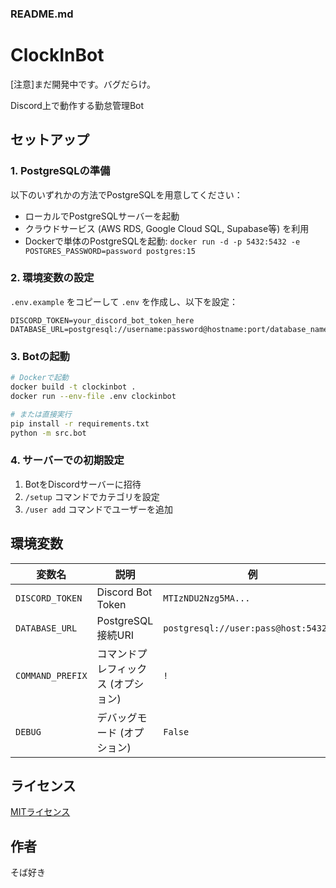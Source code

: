 ### README.md

# ClockInBot

[注意]まだ開発中です。バグだらけ。

Discord上で動作する勤怠管理Bot

## セットアップ

### 1. PostgreSQLの準備

以下のいずれかの方法でPostgreSQLを用意してください：

- ローカルでPostgreSQLサーバーを起動
- クラウドサービス (AWS RDS, Google Cloud SQL, Supabase等) を利用
- Dockerで単体のPostgreSQLを起動: `docker run -d -p 5432:5432 -e POSTGRES_PASSWORD=password postgres:15`

### 2. 環境変数の設定

`.env.example` をコピーして `.env` を作成し、以下を設定：

```env
DISCORD_TOKEN=your_discord_bot_token_here
DATABASE_URL=postgresql://username:password@hostname:port/database_name
```

### 3. Botの起動

```bash
# Dockerで起動
docker build -t clockinbot .
docker run --env-file .env clockinbot

# または直接実行
pip install -r requirements.txt
python -m src.bot
```

### 4. サーバーでの初期設定

1. BotをDiscordサーバーに招待
2. `/setup` コマンドでカテゴリを設定
3. `/user add` コマンドでユーザーを追加

## 環境変数

| 変数名 | 説明 | 例 |
|--------|------|-----|
| `DISCORD_TOKEN` | Discord Bot Token | `MTIzNDU2Nzg5MA...` |
| `DATABASE_URL` | PostgreSQL接続URI | `postgresql://user:pass@host:5432/db` |
| `COMMAND_PREFIX` | コマンドプレフィックス (オプション) | `!` |
| `DEBUG` | デバッグモード (オプション) | `False` |

## ライセンス

[MITライセンス](LICENSE)

## 作者

そば好き